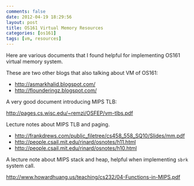 ```yaml
---
comments: false
date: 2012-04-19 18:29:56
layout: post
title: OS161 Virtual Memory Resources
categories: [os161]
tags: [vm, resources]
---
```


Here are various documents that I found helpful for implementing OS161 virtual
memory system. 

<!-- more -->

These are two other blogs that also talking about VM of OS161:

- <http://asmarkhalid.blogspot.com/>
- <http://flounderingz.blogspot.com/>

A very good document introducing MIPS TLB:

<http://pages.cs.wisc.edu/~remzi/OSFEP/vm-tlbs.pdf>

Lecture notes about MIPS TLB and paging.

- <http://frankdrews.com/public_filetree/cs458_558_SQ10/Slides/mm.pdf>
- <http://people.csail.mit.edu/rinard/osnotes/h11.html>
- <http://people.csail.mit.edu/rinard/osnotes/h10.html>

A lecture note about MIPS stack and heap, helpful when implementing `sbrk` system call.

<http://www.howardhuang.us/teaching/cs232/04-Functions-in-MIPS.pdf>
